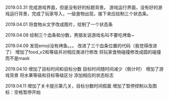 ﻿2019.03.31
	完成游戏界面，但是没有好的标题背景。
	游戏运行界面，没有好的游戏运行背景，完成了玩家导入，一级食物出现，接下来应绘制三个状态条。

2019.04.01
	将食物从文字改成图片，绘制了一个状态条
	
2019.04.08
	绘制三个血条和分数，男朋友说游戏名叫不要吃烤鱼~

2019.04.09
	发现emoji没有烤鱼。。。
	改进了三个血条位置的代码（我觉得改进了）
	增加了food_v2和等级并对相应类进行修改
	将玩家食物碰撞修改成圆的碰撞而不是mask

2019.04.10
	增加了目标时间和目标分数
	目标时间随时间减少（倒计时）
	增加了游戏背景
	将水果等级和目标等级区分
	添加相应的状态标志
	
2019.04.11
	增加了关卡提示第几关，目标分数时间假面
	增加了暂停控制以及图标：空格暂停开始
	